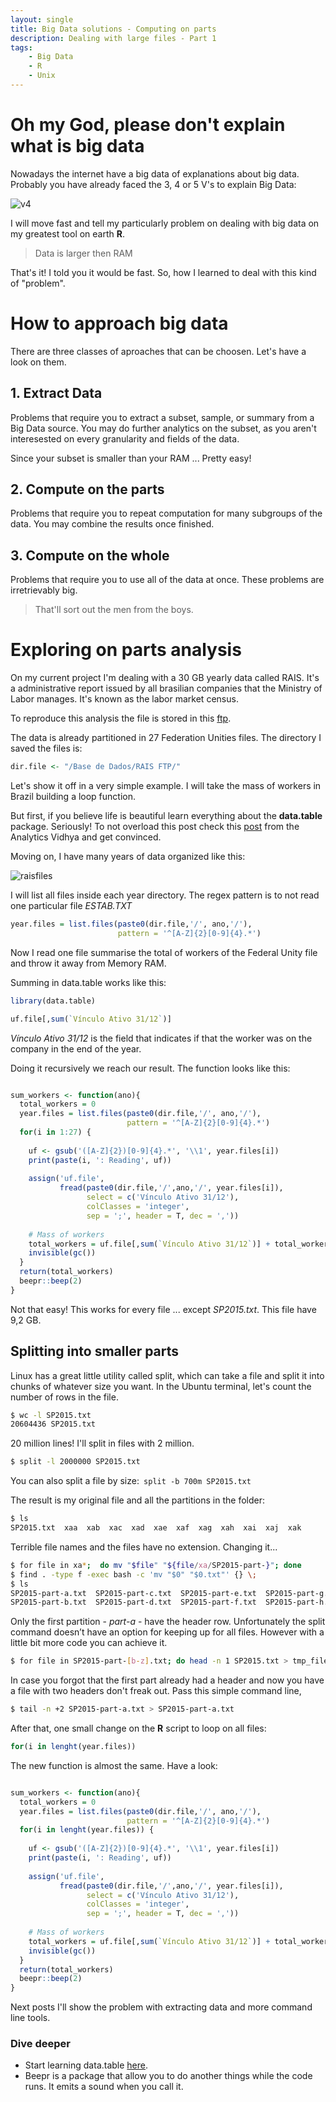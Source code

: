 ```yaml
---
layout: single
title: Big Data solutions - Computing on parts
description: Dealing with large files - Part 1
tags: 
    - Big Data
    - R
    - Unix
---
```


# Oh my God, please don't explain what is big data

Nowadays the internet have a big data of explanations about big data. 
Probably you have already faced the 3, 4 or 5 V's to explain Big Data:

![v4](/assets/posts/bigdata/bigdata-4v.jpg)

I will move fast and tell my particularly problem on dealing with big data on my greatest tool on earth **R**.

> Data is larger then RAM

That's it! I told you it would be fast. So, how I learned to deal with this kind of "problem".

# How to approach big data

There are three classes of aproaches that can be choosen. Let's have a look on them.

## 1. Extract Data

Problems that require you to extract a subset, sample, or summary from a Big Data source. 
You may do further analytics on the subset, as you aren't interesested on every granularity and fields of the data.

Since your subset is smaller than your RAM ... Pretty easy! 

## 2. Compute on the parts

Problems that require you to repeat computation for many subgroups of the data.
You may combine the results once finished.

## 3. Compute on the whole

Problems that require you to use all of the data at once. These problems are irretrievably big. 

> That'll sort out the men from the boys.

# Exploring on parts analysis

On my current project I'm dealing with a 30 GB yearly data called RAIS. 
It's a administrative report issued by all brasilian companies that the Ministry of Labor manages. 
It's known as the labor market census.

To reproduce this analysis the file is stored in this [ftp](ftp://ftp.mtps.gov.br/pdet/microdados/RAIS/2015/).

The data is already partitioned in 27 Federation Unities files. The directory I saved the files is:

``` r
dir.file <- "/Base de Dados/RAIS FTP/"
```
Let's show it off in a very simple example. I will take the mass of workers in Brazil building a loop function.

But first, if you believe life is beautiful learn everything about the **data.table** package. Seriously! 
To not overload this post check this [post](https://www.analyticsvidhya.com/blog/2016/05/data-table-data-frame-work-large-data-sets/)
from the Analytics Vidhya and get convinced.

Moving on, I have many years of data organized like this:

![raisfiles](/assets/posts/bigdata/rais-files.png)

I will list all files inside each year directory. The regex pattern is to not read one particular file *ESTAB.TXT*

``` r
year.files = list.files(paste0(dir.file,'/', ano,'/'), 
                        pattern = '^[A-Z]{2}[0-9]{4}.*')
``` 
Now I read one file summarise the total of workers of the Federal Unity file and throw it away from Memory RAM.

Summing in data.table works like this:

``` r
library(data.table)

uf.file[,sum(`Vínculo Ativo 31/12`)]
``` 
*Vínculo Ativo 31/12* is the field that indicates if that the worker was on the company in the end of the year.

Doing it recursively we reach our result. The function looks like this:

``` r

sum_workers <- function(ano){
  total_workers = 0
  year.files = list.files(paste0(dir.file,'/', ano,'/'), 
                          pattern = '^[A-Z]{2}[0-9]{4}.*')
  for(i in 1:27) {
    
    uf <- gsub('([A-Z]{2})[0-9]{4}.*', '\\1', year.files[i])
    print(paste(i, ': Reading', uf))
    
    assign('uf.file', 
           fread(paste0(dir.file,'/',ano,'/', year.files[i]), 
                 select = c('Vínculo Ativo 31/12'),
                 colClasses = 'integer',
                 sep = ';', header = T, dec = ','))
                 
    # Mass of workers
    total_workers = uf.file[,sum(`Vínculo Ativo 31/12`)] + total_workers
    invisible(gc())
  }
  return(total_workers)
  beepr::beep(2)
}

```
Not that easy! This works for every file ... except *SP2015.txt*. This file have 9,2 GB.

## Splitting into smaller parts

Linux has a great little utility called split, which can take a file and split it into chunks 
of whatever size you want. In the Ubuntu terminal, let's count the number of rows in the file.

``` bash
$ wc -l SP2015.txt
20604436 SP2015.txt
```
20 million lines! I'll split in files with 2 million.

``` bash
$ split -l 2000000 SP2015.txt 
```

You can also split a file by size:``` split -b 700m SP2015.txt```

The result is my original file and all the partitions in the folder:

``` bash
$ ls
SP2015.txt  xaa  xab  xac  xad  xae  xaf  xag  xah  xai  xaj  xak
```
Terrible file names and the files have no extension. Changing it...

``` bash
$ for file in xa*;  do mv "$file" "${file/xa/SP2015-part-}"; done
$ find . -type f -exec bash -c 'mv "$0" "$0.txt"' {} \;
$ ls
SP2015-part-a.txt  SP2015-part-c.txt  SP2015-part-e.txt  SP2015-part-g.txt  SP2015-part-i.txt  SP2015-part-k.txt
SP2015-part-b.txt  SP2015-part-d.txt  SP2015-part-f.txt  SP2015-part-h.txt  SP2015-part-j.txt  SP2015.txt
```
Only the first partition - *part-a* - have the header row. 
Unfortunately the split command doesn’t have an option for keeping up for all files. 
However with a little bit more code you can achieve it.

``` bash
$ for file in SP2015-part-[b-z].txt; do head -n 1 SP2015.txt > tmp_file; cat $file >> tmp_file; mv -f tmp_file $file; done
```
In case you forgot that the first part already had a header and now you have a file with two headers don't freak out.
Pass this simple command line,

``` bash
$ tail -n +2 SP2015-part-a.txt > SP2015-part-a.txt
```
After that, one small change on the **R** script to loop on all files: 

``` r
for(i in lenght(year.files))
```
The new function is almost the same. Have a look:

``` r

sum_workers <- function(ano){
  total_workers = 0
  year.files = list.files(paste0(dir.file,'/', ano,'/'), 
                          pattern = '^[A-Z]{2}[0-9]{4}.*')
  for(i in lenght(year.files)) {
    
    uf <- gsub('([A-Z]{2})[0-9]{4}.*', '\\1', year.files[i])
    print(paste(i, ': Reading', uf))
    
    assign('uf.file', 
           fread(paste0(dir.file,'/',ano,'/', year.files[i]), 
                 select = c('Vínculo Ativo 31/12'),
                 colClasses = 'integer',
                 sep = ';', header = T, dec = ','))
                 
    # Mass of workers
    total_workers = uf.file[,sum(`Vínculo Ativo 31/12`)] + total_workers
    invisible(gc())
  }
  return(total_workers)
  beepr::beep(2)
}
```

Next posts I'll show the problem with extracting data and more command line tools. 

### Dive deeper

*  Start learning data.table [here](https://s3.amazonaws.com/assets.datacamp.com/img/blog/data+table+cheat+sheet.pdf).
*  Beepr is a package that allow you to do another things while the code runs. It emits a sound when you call it.
